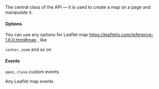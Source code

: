 The central class of the API — it is used to create a map on a page and manipulate it.

#### Options

You can use any options for Leaflet map https://leafletjs.com/reference-1.6.0.html#map , like

`center`, `zoom` and so on

#### Events

`open`, `close` custom events

Any Leaflet map events

